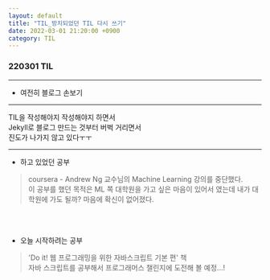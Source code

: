 ```yaml
---
layout: default
title: "TIL_방치되었던 TIL 다시 쓰기"
date: 2022-03-01 21:20:00 +0900
category: TIL
---
```



<h3>220301 TIL</h3>

------------------------
- 여전히 블로그 손보기
------------------------


TIL을 작성해야지 작성해야지 하면서<br>
Jekyll로 블로그 만드는 것부터 버벅 거리면서<br> 
진도가 나가지 않고 있다ㅜㅜ<br>

-----------------------------------

* 하고 있었던 공부 <br>
> coursera - Andrew Ng 교수님의 Machine Learning 강의를 중단했다.<br>
> 이 공부를 했던 목적은 ML 쪽 대학원을 가고 싶은 마음이 있어서 였는데 내가 대학원에 가도 될까? 마음에 확신이 없어졌다.
<br>
<br>

* 오늘 시작하려는 공부<br> 
> 'Do it! 웹 프로그래밍을 위한 자바스크립트 기본 편' 책<br> 
> 자바 스크립트를 공부해서 프로그래머스 챌린지에 도전해 볼 예정...!<br>


